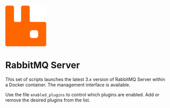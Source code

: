 ![RabbitMQ logo](rabbitmq128.png)

# RabbitMQ Server

This set of scripts launches the latest 3.x version of RabbitMQ Server within a Docker container. The management
interface is available.

Use the file `enabled_plugins` to control which plugins are enabled. Add or remove the desired plugins from the list.
